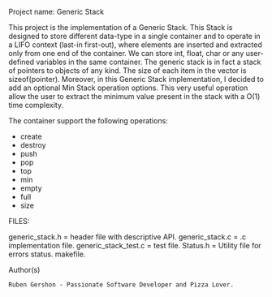 Project name: Generic Stack

This project is the implementation of a Generic Stack.
This Stack is designed to store different data-type in a single container
and to operate in a LIFO context (last-in first-out), where elements are 
inserted and extracted only from one end of the container.
We can store int, float, char or any user-defined variables 
in the same container.
The generic stack is in fact a stack of pointers to objects of any kind.
The size of each item in the vector is sizeof(pointer).
Moreover, in this Generic Stack implementation, I decided to add
an optional Min Stack operation options.
This very useful operation allow the user to extract the minimum value present
in the stack with a O(1) time complexity.

The container support the following operations:

- create
- destroy
- push
- pop
- top
- min
- empty
- full
- size


FILES:

generic_stack.h = header file with descriptive API.
generic_stack.c = .c implementation file.
generic_stack_test.c = test file.
Status.h = Utility file for errors status.
makefile.


Author(s)

    Ruben Gershon - Passionate Software Developer and Pizza Lover.

